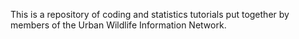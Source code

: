 This is a repository of coding and statistics tutorials put together by members of the Urban Wildlife Information Network.

